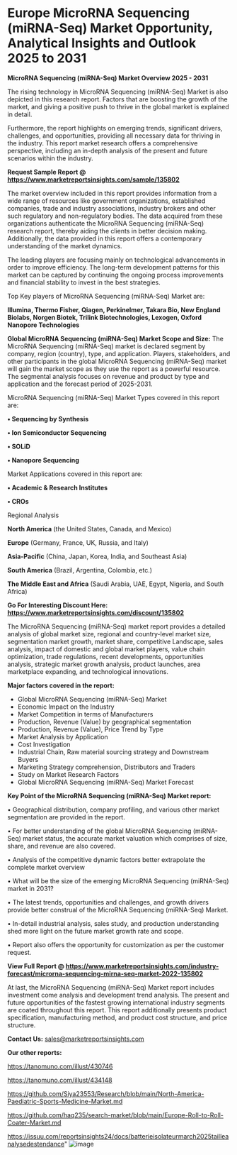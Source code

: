# Europe MicroRNA Sequencing (miRNA-Seq) Market Opportunity, Analytical Insights and Outlook 2025 to 2031

<Strong> MicroRNA Sequencing (miRNA-Seq) Market Overview 2025 - 2031</strong>

The rising technology in MicroRNA Sequencing (miRNA-Seq) Market is also depicted in this research report. Factors that are boosting the growth of the market, and giving a positive push to thrive in the global market is explained in detail.

Furthermore, the report highlights on emerging trends, significant drivers, challenges, and opportunities, providing all necessary data for thriving in the industry. This report market research offers a comprehensive perspective, including an in-depth analysis of the present and future scenarios within the industry.

<strong>Request Sample Report @ <a href=https://www.marketreportsinsights.com/sample/135802>https://www.marketreportsinsights.com/sample/135802</a></strong>

The market overview included in this report provides information from a wide range of resources like government organizations, established companies, trade and industry associations, industry brokers and other such regulatory and non-regulatory bodies. The data acquired from these organizations authenticate the MicroRNA Sequencing (miRNA-Seq) research report, thereby aiding the clients in better decision making. Additionally, the data provided in this report offers a contemporary understanding of the market dynamics.

The leading players are focusing mainly on technological advancements in order to improve efficiency. The long-term development patterns for this market can be captured by continuing the ongoing process improvements and financial stability to invest in the best strategies.

Top Key players of MicroRNA Sequencing (miRNA-Seq) Market are:

<strong>Illumina, Thermo Fisher, Qiagen, Perkinelmer, Takara Bio, New England Biolabs, Norgen Biotek, Trilink Biotechnologies, Lexogen, Oxford Nanopore Technologies</strong>

<strong><b>Global MicroRNA Sequencing (miRNA-Seq) Market Scope and Size:</b></strong>
The MicroRNA Sequencing (miRNA-Seq) market is declared segment by company, region (country), type, and application. Players, stakeholders, and other participants in the global MicroRNA Sequencing (miRNA-Seq) market will gain the market scope as they use the report as a powerful resource. The segmental analysis focuses on revenue and product by type and application and the forecast period of 2025-2031.

MicroRNA Sequencing (miRNA-Seq) Market Types covered in this report are:

<strong>• Sequencing by Synthesis

• Ion Semiconductor Sequencing

• SOLiD

• Nanopore Sequencing</strong>

Market Applications covered in this report are:

<strong>• Academic & Research Institutes

• CROs</strong> 

Regional Analysis

<strong>North America</strong> (the United States, Canada, and Mexico)

<strong>Europe</strong> (Germany, France, UK, Russia, and Italy)

<strong>Asia-Pacific</strong> (China, Japan, Korea, India, and Southeast Asia)

<strong>South America</strong> (Brazil, Argentina, Colombia, etc.)

<strong>The Middle East and Africa</strong> (Saudi Arabia, UAE, Egypt, Nigeria, and South Africa)

<strong>Go For Interesting Discount Here: <a href=https://www.marketreportsinsights.com/discount/135802>https://www.marketreportsinsights.com/discount/135802</a></strong>

The MicroRNA Sequencing (miRNA-Seq) market report provides a detailed analysis of global market size, regional and country-level market size, segmentation market growth, market share, competitive Landscape, sales analysis, impact of domestic and global market players, value chain optimization, trade regulations, recent developments, opportunities analysis, strategic market growth analysis, product launches, area marketplace expanding, and technological innovations.

<strong><b>Major factors covered in the report:</b></strong>
<ul>
  <li>Global MicroRNA Sequencing (miRNA-Seq) Market </li>
  <li>Economic Impact on the Industry</li>
  <li>Market Competition in terms of Manufacturers</li>
  <li>Production, Revenue (Value) by geographical segmentation</li>
  <li>Production, Revenue (Value), Price Trend by Type</li>
  <li>Market Analysis by Application</li>
  <li>Cost Investigation</li>
  <li>Industrial Chain, Raw material sourcing strategy and Downstream Buyers</li>
  <li>Marketing Strategy comprehension, Distributors and Traders</li>
  <li>Study on Market Research Factors</li>
  <li>Global MicroRNA Sequencing (miRNA-Seq) Market Forecast</li>
</ul>

<strong><b>Key Point of the MicroRNA Sequencing (miRNA-Seq) Market report:</b></strong>

• Geographical distribution, company profiling, and various other market segmentation are provided in the report.

• For better understanding of the global MicroRNA Sequencing (miRNA-Seq) market status, the accurate market valuation which comprises of size, share, and revenue are also covered.

• Analysis of the competitive dynamic factors better extrapolate the complete market overview

• What will be the size of the emerging MicroRNA Sequencing (miRNA-Seq) market in 2031?

• The latest trends, opportunities and challenges, and growth drivers provide better construal of the MicroRNA Sequencing (miRNA-Seq) Market.

• In-detail industrial analysis, sales study, and production understanding shed more light on the future market growth rate and scope.

• Report also offers the opportunity for customization as per the customer request.

<strong><b>View Full Report @ <a href=https://www.marketreportsinsights.com/industry-forecast/microrna-sequencing-mirna-seq-market-2022-135802>https://www.marketreportsinsights.com/industry-forecast/microrna-sequencing-mirna-seq-market-2022-135802</a></b></strong>


At last, the MicroRNA Sequencing (miRNA-Seq) Market report includes investment come analysis and development trend analysis. The present and future opportunities of the fastest growing international industry segments are coated throughout this report. This report additionally presents product specification, manufacturing method, and product cost structure, and price structure.

<strong>Contact Us:</strong>
sales@marketreportsinsights.com

<strong>Our other reports:</strong>

<a href=https://tanomuno.com/illust/430746>https://tanomuno.com/illust/430746</a>

<a href=https://tanomuno.com/illust/434148>https://tanomuno.com/illust/434148</a>

<a href=https://github.com/Siya23553/Research/blob/main/North-America-Paediatric-Sports-Medicine-Market.md>https://github.com/Siya23553/Research/blob/main/North-America-Paediatric-Sports-Medicine-Market.md</a>

<a href=https://github.com/haq235/search-market/blob/main/Europe-Roll-to-Roll-Coater-Market.md>https://github.com/haq235/search-market/blob/main/Europe-Roll-to-Roll-Coater-Market.md</a>

<a href=https://issuu.com/reportsinsights24/docs/batterieisolateurmarch2025tailleanalysedestendance>https://issuu.com/reportsinsights24/docs/batterieisolateurmarch2025tailleanalysedestendance</a>"
![image](https://github.com/user-attachments/assets/5c08d6fc-f974-4e3c-b32c-bad0624a875c)
